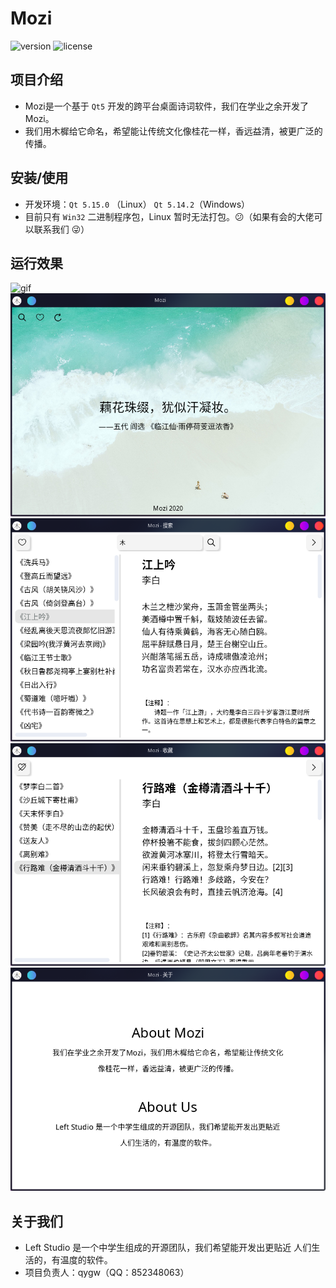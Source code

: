 # Mozi
![version](https://img.shields.io/badge/version-1.0.0.3-brightgreen.svg?style=flat-square)
![license](https://img.shields.io/badge/license-GPL--3.0-red.svg?style=flat-square)
## 项目介绍
* Mozi是一个基于 `Qt5` 开发的跨平台桌面诗词软件，我们在学业之余开发了Mozi。
* 我们用木樨给它命名，希望能让传统文化像桂花一样，香远益清，被更广泛的传播。
## 安装/使用
* 开发环境：`Qt 5.15.0` （Linux） `Qt 5.14.2`（Windows）
* 目前只有 `Win32` 二进制程序包，Linux 暂时无法打包。:confused:（如果有会的大佬可以联系我们 :stuck_out_tongue_winking_eye:）
## 运行效果
![gif](run.gif)
![image](./image/1.png)
![image](./image/2.png)
![image](./image/3.png)
![image](./image/4.png)
## 关于我们
* Left Studio 是一个中学生组成的开源团队，我们希望能开发出更贴近
人们生活的，有温度的软件。
* 项目负责人：qygw（QQ：852348063）